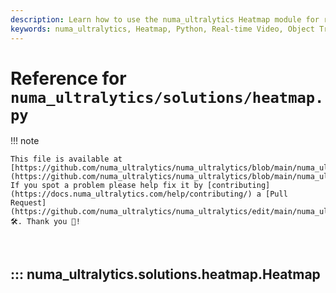 ```yaml
---
description: Learn how to use the numa_ultralytics Heatmap module for real-time video analysis with object tracking and heatmap generation.
keywords: numa_ultralytics, Heatmap, Python, Real-time Video, Object Tracking, cv2, Shapely, Computer Vision, AI
---
```


# Reference for `numa_ultralytics/solutions/heatmap.py`

!!! note

    This file is available at [https://github.com/numa_ultralytics/numa_ultralytics/blob/main/numa_ultralytics/solutions/heatmap.py](https://github.com/numa_ultralytics/numa_ultralytics/blob/main/numa_ultralytics/solutions/heatmap.py). If you spot a problem please help fix it by [contributing](https://docs.numa_ultralytics.com/help/contributing/) a [Pull Request](https://github.com/numa_ultralytics/numa_ultralytics/edit/main/numa_ultralytics/solutions/heatmap.py) 🛠️. Thank you 🙏!

<br>

## ::: numa_ultralytics.solutions.heatmap.Heatmap

<br><br>
